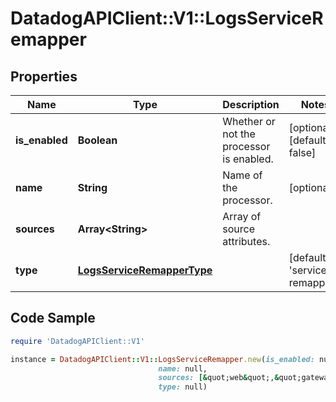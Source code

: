 # DatadogAPIClient::V1::LogsServiceRemapper

## Properties

Name | Type | Description | Notes
------------ | ------------- | ------------- | -------------
**is_enabled** | **Boolean** | Whether or not the processor is enabled. | [optional] [default to false]
**name** | **String** | Name of the processor. | [optional] 
**sources** | **Array&lt;String&gt;** | Array of source attributes. | 
**type** | [**LogsServiceRemapperType**](LogsServiceRemapperType.md) |  | [default to &#39;service-remapper&#39;]

## Code Sample

```ruby
require 'DatadogAPIClient::V1'

instance = DatadogAPIClient::V1::LogsServiceRemapper.new(is_enabled: null,
                                 name: null,
                                 sources: [&quot;web&quot;,&quot;gateway&quot;],
                                 type: null)
```


